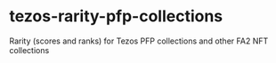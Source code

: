 # tezos-rarity-pfp-collections
Rarity (scores and ranks) for Tezos PFP collections and other FA2 NFT collections
